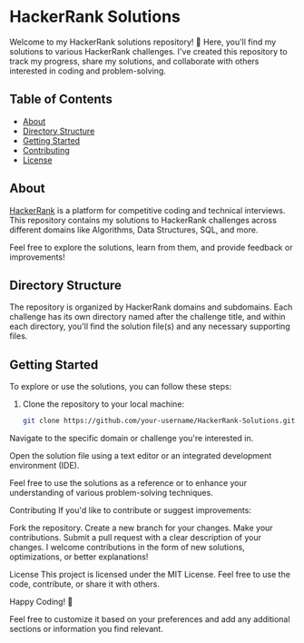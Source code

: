 # HackerRank Solutions

Welcome to my HackerRank solutions repository! 🚀 Here, you'll find my solutions to various HackerRank challenges. I've created this repository to track my progress, share my solutions, and collaborate with others interested in coding and problem-solving.

## Table of Contents

- [About](#about)
- [Directory Structure](#directory-structure)
- [Getting Started](#getting-started)
- [Contributing](#contributing)
- [License](#license)

## About

[HackerRank](https://www.hackerrank.com/) is a platform for competitive coding and technical interviews. This repository contains my solutions to HackerRank challenges across different domains like Algorithms, Data Structures, SQL, and more.

Feel free to explore the solutions, learn from them, and provide feedback or improvements!

## Directory Structure

The repository is organized by HackerRank domains and subdomains. Each challenge has its own directory named after the challenge title, and within each directory, you'll find the solution file(s) and any necessary supporting files.


## Getting Started

To explore or use the solutions, you can follow these steps:

1. Clone the repository to your local machine:

   ```bash
   git clone https://github.com/your-username/HackerRank-Solutions.git

Navigate to the specific domain or challenge you're interested in.

Open the solution file using a text editor or an integrated development environment (IDE).

Feel free to use the solutions as a reference or to enhance your understanding of various problem-solving techniques.

Contributing
If you'd like to contribute or suggest improvements:

Fork the repository.
Create a new branch for your changes.
Make your contributions.
Submit a pull request with a clear description of your changes.
I welcome contributions in the form of new solutions, optimizations, or better explanations!

License
This project is licensed under the MIT License. Feel free to use the code, contribute, or share it with others.

Happy Coding! 🚀


Feel free to customize it based on your preferences and add any additional sections or information you find relevant.
